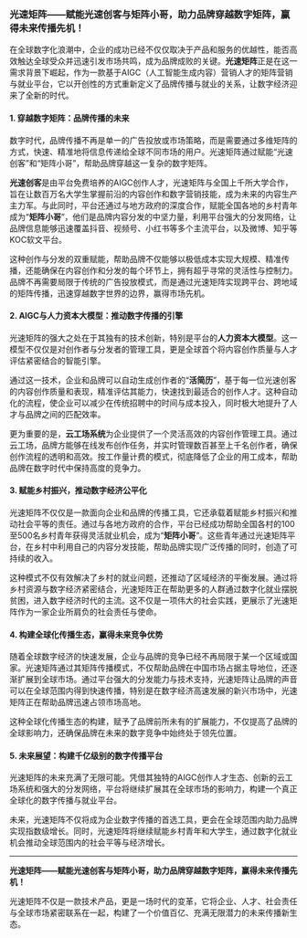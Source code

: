 ### 光速矩阵——赋能光速创客与矩阵小哥，助力品牌穿越数字矩阵，赢得未来传播先机！

在全球数字化浪潮中，企业的成功已经不仅仅取决于产品和服务的优越性，能否高效触达全球受众并迅速引发市场共鸣，成为品牌成败的关键。**光速矩阵**正是在这一需求背景下崛起，作为一款基于AIGC（人工智能生成内容）营销人才的矩阵营销与就业平台，它以开创性的方式重新定义了品牌传播与就业的关系，让数字经济迎来了全新的时代。

#### 1. 穿越数字矩阵：品牌传播的未来

数字时代，品牌传播不再是单一的广告投放或市场策略，而是需要通过多维矩阵的方式，快速、精准地将信息传递给全球不同市场的用户。光速矩阵通过赋能“光速创客”和“矩阵小哥”，帮助品牌穿越这一复杂的数字矩阵。

**光速创客**是由平台免费培养的AIGC创作人才，光速矩阵与全国上千所大学合作，旨在让数百万名大学生掌握前沿的内容创作和数字营销技能，成为未来的内容生产主力军。与此同时，平台还通过与地方政府的深度合作，赋能全国各地的乡村青年成为“**矩阵小哥**”，他们是品牌内容分发的中坚力量，利用平台强大的分发网络，让品牌信息能够迅速覆盖抖音、视频号、小红书等多个主流平台，以及微博、知乎等KOC软文平台。

这种创作与分发的双重赋能，帮助品牌不仅能够以极低成本实现大规模、精准传播，还能确保在内容创作和分发的每个环节上，拥有超乎寻常的灵活性与控制力。品牌不再需要局限于传统的广告投放模式，而是通过光速矩阵实现跨平台、跨地域的矩阵传播，迅速穿越数字世界的边界，赢得市场先机。

#### 2. AIGC与人力资本大模型：推动数字传播的引擎

光速矩阵的强大之处在于其独有的技术创新，特别是平台的**人力资本大模型**。这一模型不仅仅是对创作者与分发者的管理工具，更是全球首个将内容创作质量与人才评估紧密结合的智能引擎。

通过这一技术，企业和品牌可以自动生成创作者的“**活简历**”，基于每一位光速创客的内容创作质量和表现，精准评估其能力，快速找到最适合的创作人才。这种自动化的流程，使企业可以减少在传统招聘中的时间与成本投入，同时极大地提升了人才与品牌之间的匹配效率。

更为重要的是，**云工场系统**为企业提供了一个灵活高效的内容创作管理工具。通过云工场，品牌方能够在线发布创作任务，并实时管理数百甚至上千名创作者，确保创作流程的透明和高效。按工作量计费的模式，彻底降低了企业的用工成本，帮助品牌在数字时代中保持高度的竞争力。

#### 3. 赋能乡村振兴，推动数字经济公平化

光速矩阵不仅仅是一款面向企业和品牌的传播工具，它还承载着赋能乡村振兴和推动社会平等的责任。通过与各地方政府的合作，平台已经成功帮助全国各村的100至500名乡村青年获得灵活就业机会，成为“**矩阵小哥**”。这些青年通过光速矩阵平台，在乡村中利用自己的内容分发技能，帮助品牌实现广泛传播的同时，创造了可持续的收入。

这种模式不仅有效解决了乡村的就业问题，还推动了区域经济的平衡发展。通过将乡村资源与数字经济紧密结合，光速矩阵正在帮助更多的人群通过数字化就业摆脱贫困，进入数字经济时代的主流。这不仅是一项伟大的社会实践，更展示了光速矩阵作为一家企业所肩负的社会责任与使命。

#### 4. 构建全球化传播生态，赢得未来竞争优势

随着全球数字经济的快速发展，企业与品牌的竞争已经不再局限于某一个区域或国家。光速矩阵通过其矩阵传播模式，不仅帮助品牌在中国市场占据主导地位，还逐渐扩展到全球市场。通过平台强大的分发能力与技术支持，光速矩阵让品牌的声音可以在全球范围内得到快速传播，特别是在数字经济高速发展的新兴市场中，光速矩阵正在帮助品牌迅速占领市场高地。

这种全球化传播生态的构建，赋予了品牌前所未有的扩展能力，不仅提高了品牌的全球影响力，还确保品牌在未来的数字竞争中始终处于领先位置。

#### 5. 未来展望：构建千亿级别的数字传播平台

光速矩阵的未来充满了无限可能。凭借其独特的AIGC创作人才生态、创新的云工场系统和强大的分发网络，平台将继续扩展其在全球市场的影响力，构建一个真正全球化的数字传播与就业平台。

未来，光速矩阵不仅将成为企业数字传播的首选工具，更会在全球范围内助力品牌实现指数级增长。同时，光速矩阵将继续赋能乡村青年和大学生，通过数字化就业机会推动全球范围内的社会平等与经济增长。

------

**光速矩阵——赋能光速创客与矩阵小哥，助力品牌穿越数字矩阵，赢得未来传播先机！**

光速矩阵不仅是一款技术产品，更是一场时代的变革，它将企业、人才、社会责任与全球市场紧密联系在一起，构建了一个价值百亿、充满无限潜力的未来传播新生态。
